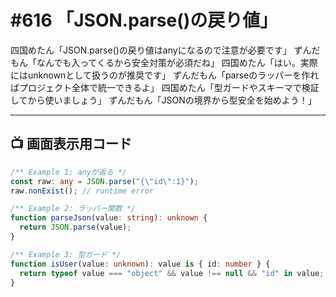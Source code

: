 # #616 「JSON.parse()の戻り値」

四国めたん「JSON.parse()の戻り値はanyになるので注意が必要です」
ずんだもん「なんでも入ってくるから安全対策が必須だね」
四国めたん「はい。実際にはunknownとして扱うのが推奨です」
ずんだもん「parseのラッパーを作ればプロジェクト全体で統一できるよ」
四国めたん「型ガードやスキーマで検証してから使いましょう」
ずんだもん「JSONの境界から型安全を始めよう！」

---

## 📺 画面表示用コード

```typescript
/** Example 1: anyが返る */
const raw: any = JSON.parse("{\"id\":1}");
raw.nonExist(); // runtime error

/** Example 2: ラッパー関数 */
function parseJson(value: string): unknown {
  return JSON.parse(value);
}

/** Example 3: 型ガード */
function isUser(value: unknown): value is { id: number } {
  return typeof value === "object" && value !== null && "id" in value;
}
```

